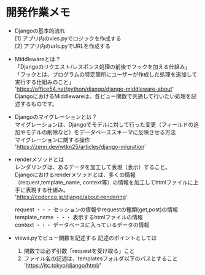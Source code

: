 # 開発作業メモ

- Djangoの基本的流れ  
    [1] アプリ内のvies.pyでロジックを作成する  
    [2] アプリ内のurls.pyでURLを作成する  

- Middlewareとは？  
   「Djangoのリクエスト/レスポンス処理の前後でフックを加える仕組み」  
   「フックとは、プログラムの特定箇所にユーザーが作成した処理を追加して実行する仕組みのこと」  
   'https://office54.net/python/django/django-middleware-about'  
   DjangoにおけるMiddlewareは、各ビュー関数で共通して行いたい処理を記述するものです。

- Djangoのマイグレーションとは？  
   マイグレーションは、Djangoでモデルに対して行った変更（フィールドの追加やモデルの削除など）をデータベーススキーマに反映させる方法  
   マイグレーションに関する操作  
  'https://zenn.dev/wtkn25/articles/django-migration'  

- renderメソッドとは  
   レンダリングは、あるデータを加工して表現（表示）すること。  
   Djangoにおけるrenderメソッドとは、多くの情報（request,template_name, context等）の情報を加工してhtmlファイルに上手に表現する仕組み。  
   'https://codor.co.jp/django/about-rendering'  

   request ・・・ セッションの情報やrequestの種類(get,post)の情報  
   template_name ・・・ 表示するhtmlファイルの情報  
   context ・・・ データベースに入っているデータの情報  

- views.pyでビュー関数を記述する
   記述のポイントとしては
   1. 関数では必ず引数「requestを受け取る」こと  
   2. ファイル名の記述は、templatesフォルダ以下のパスとすること  
   'https://itc.tokyo/django/html/'
